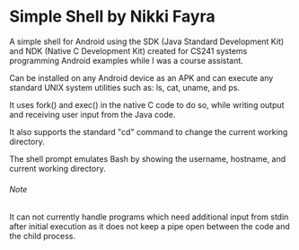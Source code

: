 # Simple Shell by Nikki Fayra
A simple shell for Android using the SDK (Java Standard Development Kit) and NDK (Native C Development Kit) created for CS241 systems programming Android examples while I was a course assistant.

Can be installed on any Android device as an APK and can execute any standard UNIX system utilities such as: ls, cat, uname, and ps. 

It uses fork() and exec() in the native C code to do so, while writing output and receiving user input from the Java code.

It also supports the standard "cd" command to change the current working directory. 

The shell prompt emulates Bash by showing the username, hostname, and current working directory.

###### Note
It can not currently handle programs which need additional input from stdin after initial execution as it does not keep a pipe open between the code and the child process.
